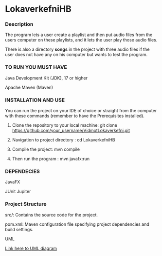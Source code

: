 # LokaverkefniHB

### Description

The program lets a user create a playlist and then put audio files from the users computer on these playlists, and it lets the user play those audio files.

There is also a directory **songs** in the project with three audio files if the user does not have any on his computer but wants to test the program.

### TO RUN YOU MUST HAVE

Java Development Kit (JDK), 17 or higher

Apache Maven (Maven)

### INSTALLATION AND USE

You can run the project on your IDE of choice or straight from the computer with these commands (remember to have the Prerequisites installed).

1. Clone the repository to your local machine:
git clone https://github.com/your_username/VidmotLokaverkefni.git

2. Navigation to project directory :
cd LokaverkefniHB

3. Compile the project:
mvn compile

4. Then run the program :
mvn javafx:run


### DEPENDECIES

JavaFX 

JUnit Jupiter

### Project Structure

src/: Contains the source code for the project.

pom.xml: Maven configuration file specifying project dependencies and build settings.

UML

[Link here to UML diagram](UMLDiagrams/UMLmynd.png)


